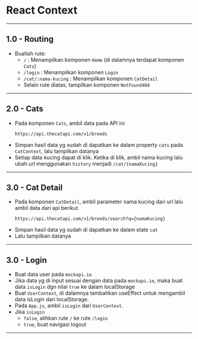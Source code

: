 # React Context

---
## 1.0 - Routing

- Buatlah rute:
  - `/` : Menampilkan komponen `Home` (di dalamnya terdapat komponen `Cats`)
  - `/login` : Menampilkan komponen `Login`
  - `/cat/:nama-kucing` : Menampilkan komponen `CatDetail`
  - Selain rute diatas, tampilkan komponen `NotFound404`

---

## 2.0 - Cats

- Pada komponen `Cats`, ambil data pada API ini
  ```
  https://api.thecatapi.com/v1/breeds
  ```
- Simpan hasil data yg sudah di dapatkan ke dalam property `cats` pada `CatContext`, lalu tampilkan datanya
- Setiap data kucing dapat di klik. Ketika di klik, ambil nama kucing lalu ubah url menggunakan `history` menjadi `/cat/{namaKucing}`

---

## 3.0 - Cat Detail

- Pada komponen `CatDetail`, ambil parameter nama kucing dari url lalu ambil data dari api berikut
  ```
  https://api.thecatapi.com/v1/breeds/search?q={namaKucing}
  ```
- Simpan hasil data yg sudah di dapatkan ke dalam state `cat`
- Lalu tampilkan datanya

---

## 3.0 - Login

- Buat data user pada `mockapi.io`
- Jika data yg di input sesuai dengan data pada `mockapi.io`, maka buat data `isLogin` dgn nilai `true` ke dalam localStorage
- Buat `UserContext`, di dalamnya tambahkan useEffect untuk mengambil data isLogin dari localStorage.
- Pada `App.js`, ambil `isLogin` dari `UserContext`.
- Jika `isLogin`
  - `false`, alihkan rute `/` ke rute `/login`
  - `true`, buat navigasi logout

---


